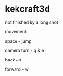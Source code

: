 # kekcraft3d
not finished by a long shot

movement:

space - jump

camera turn - q & e

back - s

forward - w
 
